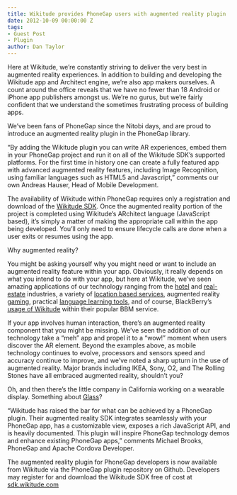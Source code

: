 ```yaml
---
title: Wikitude provides PhoneGap users with augmented reality plugin
date: 2012-10-09 00:00:00 Z
tags:
- Guest Post
- Plugin
author: Dan Taylor
---
```


Here at Wikitude, we’re constantly striving to deliver the very best in augmented reality experiences. In addition to building and developing the Wikitude app and Architect engine, we’re also app makers ourselves.  A count around the office reveals that we have no fewer than 18 Android or iPhone app publishers amongst us. We’re no gurus, but we’re fairly confident that we understand the sometimes frustrating process of building apps.

We’ve been fans of PhoneGap since the Nitobi days, and are proud to introduce an augmented reality plugin in the PhoneGap library.

“By adding the Wikitude plugin you can write AR experiences, embed them in your PhoneGap project and run it on all of the Wikitude SDK’s supported platforms. For the first time in history one can create a fully featured app with advanced augmented reality features, including Image Recognition, using familiar languages such as HTML5 and Javascript,” comments our own Andreas Hauser, Head of Mobile Development.

The availability of Wikitude within PhoneGap requires only a registration and download of the [Wikitude SDK](http://www.wikitude.com/developer/sdk). Once the augmented reality portion of the project is completed using Wikitude’s ARchitect language (JavaScript based), it’s simply a matter of making the appropriate call within the app being developed.  You’ll only need to ensure lifecycle calls are done when a user exits or resumes using the app.

Why augmented reality?

You might be asking yourself why you might need or want to include an augmented reality feature within your app.  Obviously, it really depends on what you intend to do with your app, but here at Wikitude, we’ve seen amazing applications of our technology ranging from the [hotel](http://www.wikitude.com/showcases/hotelscom) and [real-estate](http://www.wikitude.com/showcases/active-website-augments-real-estate) industries, a variety of [location based services](http://www.wikitude.com/showcases/hangmessage-delivers-lbs-services-ar), augmented reality [gaming](http://www.wikitude.com/showcases/augmented-reality-games-with-team-vienna), practical [language learning tools](http://www.wikitude.com/showcases/pearson-langar-augmented-reality-language), and of course, BlackBerry’s [usage of Wikitude](http://www.wikitude.com/showcases/blackberry-messenger-augmented-reality) within their popular BBM service.

If your app involves human interaction, there’s an augmented reality component that you might be missing.  We’ve seen the addition of our technology take a “meh” app and propel it to a “wow!” moment when users discover the AR element.  Beyond the examples above, as mobile technology continues to evolve, processors and sensors speed and accuracy continue to improve, and we’ve noted a sharp upturn in the use of augmented reality.  Major brands including IKEA, Sony, O2, and The Rolling Stones have all embraced augmented reality, shouldn’t you?

Oh, and then there’s the little company in California working on a wearable display.  Something about [Glass](https://plus.google.com/+projectglass)?

“Wikitude has raised the bar for what can be achieved by a PhoneGap plugin. Their augmented reality SDK integrates seamlessly with your PhoneGap app, has a customizable view, exposes a rich JavaScript API, and is heavily documented. This plugin will inspire PhoneGap technology demos and enhance existing PhoneGap apps,” comments Michael Brooks, PhoneGap and Apache Cordova Developer.

The augmented reality plugin for PhoneGap developers is now available from Wikitude via the PhoneGap plugin repository on Github. Developers may register for and download the Wikitude SDK free of cost at [sdk.wikitude.com](http://www.wikitude.com/developer/sdk)